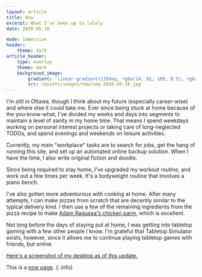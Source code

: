 ```yaml
---
layout: article
title: Now
excerpt: What I've been up to lately
date: 2020-05-16

mode: immersive
header:
    theme: dark
article_header:
    type: overlay
    theme: dark
    background_image:
        gradient: 'linear-gradient(135deg, rgba(14, 91, 109, 0.5), rgba(35, 11, 55, 0.5))'
        src: /assets/images/now/now_2020-05-16.jpg
---
```


I'm still in Ottawa, though I think about my future (especially career-wise) and where else it could take me. Ever since being stuck at home because of the you-know-what, I've divided my weeks and days into segments to maintain a level of sanity in my home time. That means I spend weekdays working on personal interest projects or taking care of long-neglected TODOs, and spend evenings and weekends on leisure activities.

Currently, my main "workplace" tasks are to search for jobs, get the hang of running this site, and set up an automated online backup solution. When I have the time, I also write original fiction and doodle.

Since being required to stay home, I've upgraded my workout routine, and work out a few times per week. It's a bodyweight routine that involves a piano bench.

I've also gotten more adventurous with cooking at home. After many attempts, I can make pizzas from scratch that are decently similar to the typical delivery kind. I then use a few of the remaining ingredients from the pizza recipe to make [Adam Ragusea's chicken parm](https://www.youtube.com/watch?v=p-LY9b1u_io), which is excellent.

Not long before the days of staying put at home, I was getting into tabletop gaming with a few other people I know. I'm grateful that Tabletop Simulator exists, however, since it allows me to continue playing tabletop games with friends, but online.

[Here's a screenshot of my desktop as of this update.](/assets/images/now/screen_2020-05-16.png)

This is a [now page](https://nownownow.com/about).
{:.info}